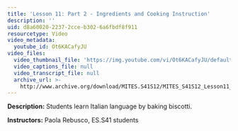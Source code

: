 ```yaml
---
title: 'Lesson 11: Part 2 - Ingredients and Cooking Instruction'
description: ''
uid: d8a60020-2237-2cce-b302-6a6fbdf8f911
resourcetype: Video
video_metadata:
  youtube_id: Ot6KACafyJU
video_files:
  video_thumbnail_file: 'https://img.youtube.com/vi/Ot6KACafyJU/default.jpg'
  video_captions_file: null
  video_transcript_file: null
  archive_url: >-
    http://www.archive.org/download/MITES.S41S12/MITES_S41S12_Lesson11_Part2_300k.mp4
---
```


**Description:** Students learn Italian language by baking biscotti.

**Instructors:** Paola Rebusco, ES.S41 students